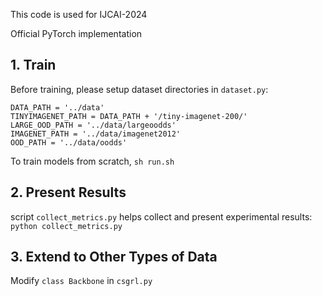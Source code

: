 This code is used for IJCAI-2024

Official PyTorch implementation

## 1. Train

Before training, please setup dataset directories in `dataset.py`:
```
DATA_PATH = '../data'
TINYIMAGENET_PATH = DATA_PATH + '/tiny-imagenet-200/'
LARGE_OOD_PATH = '../data/largeoodds'
IMAGENET_PATH = '../data/imagenet2012'
OOD_PATH = '../data/oodds'
```

To train models from scratch, `sh run.sh`

## 2. Present Results

script `collect_metrics.py` helps collect and present experimental results: `python collect_metrics.py`

## 3.  Extend to Other Types of Data

Modify `class Backbone` in `csgrl.py`
